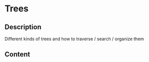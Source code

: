 # Trees
## Description
Different kinds of trees and how to traverse / search / organize them
## Content
